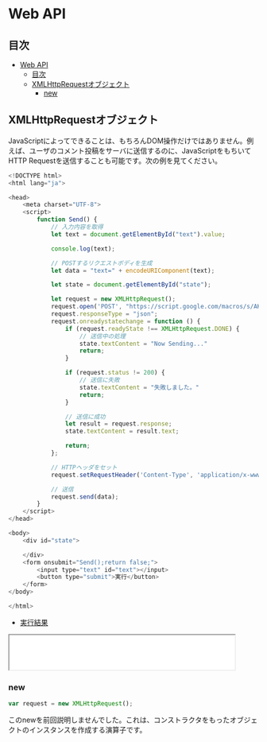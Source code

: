 # Web API

## 目次
<!-- TOC -->

- [Web API](#web-api)
    - [目次](#目次)
    - [XMLHttpRequestオブジェクト](#xmlhttprequestオブジェクト)
        - [new](#new)

<!-- /TOC -->

## XMLHttpRequestオブジェクト

JavaScriptによってできることは、もちろんDOM操作だけではありません。例えば、ユーザのコメント投稿をサーバに送信するのに、JavaScriptをもちいてHTTP Requestを送信することも可能です。次の例を見てください。

```js
<!DOCTYPE html>
<html lang="ja">

<head>
    <meta charset="UTF-8">
    <script>
        function Send() {
            // 入力内容を取得
            let text = document.getElementById("text").value;

            console.log(text);

            // POSTするリクエストボディを生成
            let data = "text=" + encodeURIComponent(text);

            let state = document.getElementById("state");

            let request = new XMLHttpRequest();
            request.open('POST', "https://script.google.com/macros/s/AKfycbyEccZlPjl7GOcdK3SXFhE4al1rwhEu6N1pmBhJPKoUCDym77g/exec");
            request.responseType = "json";
            request.onreadystatechange = function () {
                if (request.readyState !== XMLHttpRequest.DONE) {
                    // 送信中の処理
                    state.textContent = "Now Sending..."
                    return;
                }

                if (request.status != 200) {
                    // 送信に失敗
                    state.textContent = "失敗しました。"
                    return;
                }

                // 送信に成功
                let result = request.response;
                state.textContent = result.text;

                return;
            };

            // HTTPヘッダをセット
            request.setRequestHeader('Content-Type', 'application/x-www-form-urlencoded');

            // 送信
            request.send(data);
        }
    </script>
</head>

<body>
    <div id="state">

    </div>
    <form onsubmit="Send();return false;">
        <input type="text" id="text"></input>
        <button type="submit">実行</button>
    </form>
</body>

</html>
```
- <a href="html/request.html">実行結果</a>

<iframe src="html/request.html" name="sample" width="90%" height="70">
    <a href="html/request.html"></a>
</iframe>

### new

```js
var request = new XMLHttpRequest();
```

このnewを前回説明しませんでした。これは、コンストラクタをもったオブジェクトのインスタンスを作成する演算子です。
